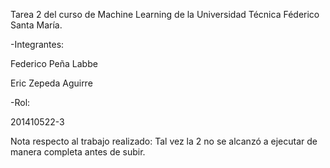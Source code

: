 Tarea 2 del curso de Machine Learning de la Universidad Técnica Féderico Santa María.


-Integrantes:

Federico Peña Labbe

Eric Zepeda Aguirre

-Rol:



201410522-3



Nota respecto al trabajo realizado:
Tal vez la 2 no se alcanzó a ejecutar de manera completa antes de subir.
